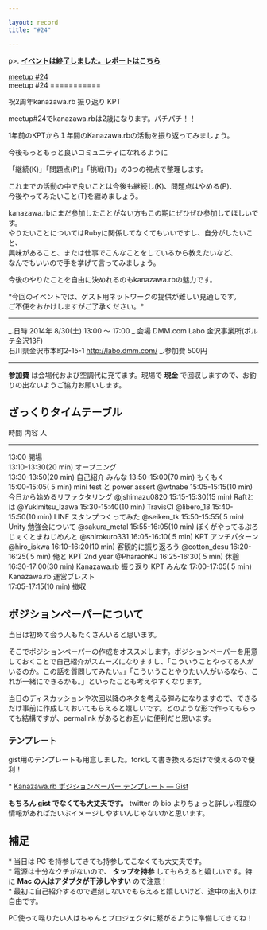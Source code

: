 ```yaml
---

layout: record
title: "#24"

---
```


p\>.
<a href="./report.html"><strong>イベントは終了しました。レポートはこちら</strong></a>

<div class="doorkeeper-widget">
<a class="doorkeeper-registration-widget" href="http://kzrb.doorkeeper.jp/events/13573">meetup
#24</a><script src="http://widgets.doorkeeper.jp/w/widget.js"></script>

</div>
meetup #24
===========

祝2周年kanazawa.rb 振り返り KPT

meetup#24でkanazawa.rbは2歳になります。パチパチ！！

1年前のKPTから１年間のKanazawa.rbの活動を振り返ってみましょう。

今後もっともっと良いコミュニティになれるように

「継続(K)」「問題点(P)」「挑戦(T)」の3つの視点で整理します。

これまでの活動の中で良いことは今後も継続し(K)、問題点はやめる(P)、\
今後やってみたいこと(T)を纏めましょう。

kanazawa.rbにまだ参加したことがない方もこの期にぜひぜひ参加してほしいです。\
やりたいことについてはRubyに関係してなくてもいいですし、自分がしたいこと、\
興味があること、または仕事でこんなことをしているから教えたいなど、\
なんでもいいので手を挙げて言ってみましょう。

今後のやりたことを自由に決めれるのもkanazawa.rbの魅力です。

\*今回のイベントでは、ゲスト用ネットワークの提供が難しい見通しです。\
ご不便をおかけしますがご了承ください。\*

  ----------- -----------------------------------------------------
  \_.日時     2014年 8/30(土) 13:00 〜 17:00
  \_.会場     DMM.com Labo 金沢事業所(ポルテ金沢13F)<br>石川県金沢市本町2-15-1 <a href="http://labo.dmm.com/">http://labo.dmm.com/</a>
  \_.参加費   500円
  ----------- -----------------------------------------------------

**参加費** は会場代および空調代に充てます。現場で **現金**
で回収しますので、お釣りの出ないようご協力お願いします。

ざっくりタイムテーブル
----------------------

  時間                  内容                                     人
  --------------------- ---------------------------------------- -------------------
  13:00                 開場                                     
  13:10-13:30(20 min)   オープニング                             
  13:30-13:50(20 min)   自己紹介                                 みんな
  13:50-15:00(70 min)   もくもく                                 
  15:00-15:05( 5 min)   mini test と power assert                @wtnabe
  15:05-15:15(10 min)   今日から始めるリファクタリング           @jshimazu0820
  15:15-15:30(15 min)   Raftとは                                 @Yukimitsu\_Izawa
  15:30-15:40(10 min)   TravisCI                                 @libero\_18
  15:40-15:50(10 min)   LINE スタンプつくってみた                @seiken\_tk
  15:50-15:55( 5 min)   Unity 勉強会について                     @sakura\_metal
  15:55-16:05(10 min)   ぼくがやってるぷろじぇくとまねじめんと   @shirokuro331
  16:05-16:10( 5 min)   KPT アンチパターン                       @hiro\_iskwa
  16:10-16:20(10 min)   客観的に振り返ろう                       @cotton\_desu
  16:20-16:25( 5 min)   俺と KPT 2nd year                        @PharaohKJ
  16:25-16:30( 5 min)   休憩                                     
  16:30-17:00(30 min)   Kanazawa.rb 振り返り KPT                 みんな
  17:00-17:05( 5 min)   Kanazawa.rb 運営ブレスト                 
  17:05-17:15(10 min)   撤収                                     

ポジションペーパーについて
--------------------------

当日は初めて会う人もたくさんいると思います。

そこでポジションペーパーの作成をオススメします。ポジションペーパーを用意しておくことで自己紹介がスムーズになりますし、「こういうことやってる人がいるのか。この話を質問してみたい。」「こういうことやりたい人がいるなら、これが一緒にできるかも。」といったことも考えやすくなります。

当日のディスカッションや次回以降のネタを考える弾みになりますので、できるだけ事前に作成しておいてもらえると嬉しいです。どのような形で作ってもらっても結構ですが、permalink
があるとお互いに便利だと思います。

### テンプレート

gist用のテンプレートも用意しました。forkして書き換えるだけで使えるので便利！

\* [Kanazawa.rb ポジションペーパー テンプレート —
Gist](https://gist.github.com/5a523ec3180002229a32)

**もちろん gist でなくても大丈夫です。** twitter の bio
よりちょっと詳しい程度の情報があればだいぶイメージしやすいんじゃないかと思います。

補足
----

\* 当日は PC を持参してきても持参してこなくても大丈夫です。\
 \* 電源は十分なクチがないので、 **タップを持参**
してもらえると嬉しいです。特に **Mac の人はアダプタが干渉しやすい**
ので注意！\
 \*
最初に自己紹介するので遅刻しないでもらえると嬉しいけど、途中の出入りは自由です。

PC使って喋りたい人はちゃんとプロジェクタに繋がるように準備してきてね！
